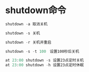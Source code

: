 # shutdown命令

```powershell
shutdown -a 取消关机

shutdown -s 关机

shutdown -r 关机并重启

shutdown -s -t 100　设置100秒后关机

at 23:00 shutdown -s 设置23点定时关机
at 23:00 shutdown -h 设置23点定时休眠
```

